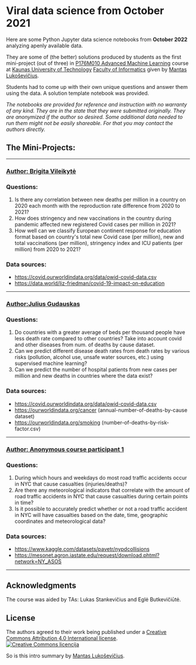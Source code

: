 # Viral data science from October 2021

Here are some Python Jupyter data science notebooks from **October 2022** analyzing apenly available data.

They are some of (the better) solutions produced by students as the first mini-project (out of three) in [P176M010 Advanced Machine Learning](https://admissions.ktu.edu/programme/m-artificial-intelligence-in-computer-science/#P176M010) course at [Kaunas University of Technology](https://ktu.edu/) [Faculty of Informatics](https://fi.ktu.edu/) given by [Mantas Lukoševičius](https://mantas.info/). 

Students had to come up with their own unique questions and answer them using the data. A solution template notebook was provided. 

*The notebooks are provided for reference and instruction with no warranty of any kind. They are in the state that they were submitted originally. They are anonymized if the author so desired. Some additional data needed to run them might not be easily shareable. For that you may contact the authors directly.*

## The Mini-Projects:
---

### [Author: Brigita Vileikytė](AML_MP1_Vileikyte.ipynb)

### Questions:

1. Is there any correlation between new deaths per million in a country on 2020 each month with the reproduction rate difference from 2020 to 2021?
2. How does stringency and new vaccinations in the country during pandemic affected new registered Covid cases per million in 2021?
3. How well can we classify European continent response for education format based on country's total new Covid case (per million), new and total vaccinations (per million), stringency index and ICU patients (per million) from 2020 to 2021?

### Data sources:

* https://covid.ourworldindata.org/data/owid-covid-data.csv
* https://data.world/liz-friedman/covid-19-impact-on-education

---

### [Author:Julius Gudauskas ](AML_MP1_Gudauskas.ipynb)

### Questions:

1. Do countries with a greater average of beds per thousand people have less death rate compared to other countries? Take into account covid and other diseases from num. of deaths by cause dataset.
2. Can we predict different disease death rates from death rates by various risks (pollution, alcohol use, unsafe water sources, etc.) using supervised machine learning?
3. Can we predict the number of hospital patients from new cases per million and new deaths in countries where the data exist?

### Data sources:

* https://covid.ourworldindata.org/data/owid-covid-data.csv
* https://ourworldindata.org/cancer (annual-number-of-deaths-by-cause dataset)
* https://ourworldindata.org/smoking (number-of-deaths-by-risk-factor.csv)

---
### [Author: Anonymous course participant 1](AML_MP1_Anon1.ipynb)

### Questions:

1. During which hours and weekdays do most road traffic accidents occur in NYC that cause casualties (injuries/deaths)?
2. Are there any meteorological indicators that correlate with the amount of road traffic accidents in NYC that cause casualties during certain points in time?
3. Is it possible to accurately predict whether or not a road traffic accident in NYC will have casualties based on the date, time, geographic coordinates and meteorological data?

### Data sources:

* https://www.kaggle.com/datasets/pavetr/nypdcollisions
* https://mesonet.agron.iastate.edu/request/download.phtml?network=NY_ASOS
---

## Acknowledgments

The course was aided by TAs: Lukas Stankevičius and Eglė Butkevičiūtė.

## License

The authors agreed to their work being published under a <a rel="license" href="http://creativecommons.org/licenses/by/4.0/">Creative Commons Attribution 4.0 International license</a>. <a rel="license" href="http://creativecommons.org/licenses/by/4.0/"><img alt="Creative Commons licencija" style="border-width:0" src="https://i.creativecommons.org/l/by/4.0/80x15.png"/></a> 

So is this intro summary by [Mantas Lukoševičius](https://mantas.info/).
